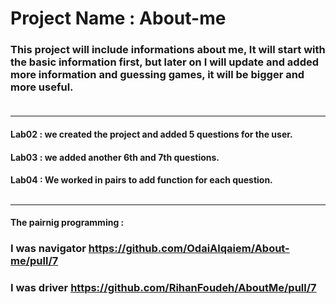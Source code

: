 # Project Name : About-me

 ### This project will include informations about me, It will start with the basic information first, but later on I will update and added more information and guessing games, it will be bigger and more useful. <br><br><hr>

####     **Lab02 :** we created the project and added 5 questions for the user. <br>
#### **Lab03 :** we added another 6th and 7th questions. <br>
#### **Lab04 :** We worked in pairs to add function for each question. <br><br><hr>

**The pairnig programming :** <br>



### I was navigator https://github.com/OdaiAlqaiem/About-me/pull/7
### I was driver   https://github.com/RihanFoudeh/AboutMe/pull/7
